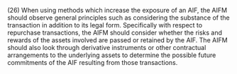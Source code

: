 (26) When using methods which increase the exposure of an AIF, the AIFM should observe general principles such as considering the substance of the transaction in addition to its legal form. Specifically with respect to repurchase transactions, the AIFM should consider whether the risks and rewards of the assets involved are passed or retained by the AIF. The AIFM should also look through derivative instruments or other contractual arrangements to the underlying assets to determine the possible future commitments of the AIF resulting from those transactions.